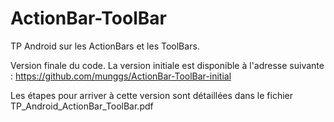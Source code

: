 # ActionBar-ToolBar
TP Android sur les ActionBars et les ToolBars.

Version finale du code.
La version initiale est disponible à l'adresse suivante : https://github.com/munggs/ActionBar-ToolBar-initial

Les étapes pour arriver à cette version sont détaillées dans le fichier TP_Android_ActionBar_ToolBar.pdf
